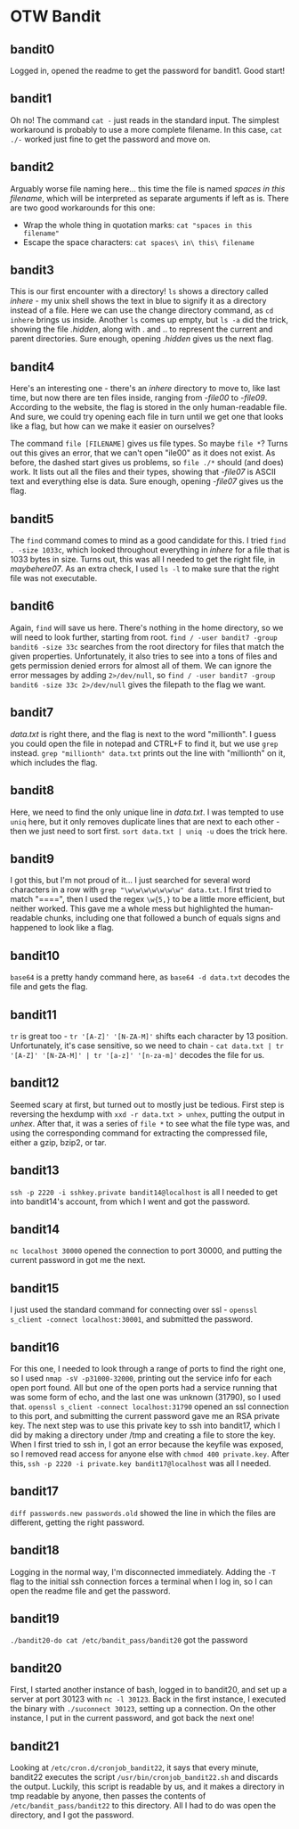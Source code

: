 # OTW Bandit

## bandit0
Logged in, opened the readme to get the password for bandit1. Good start!

## bandit1
Oh no! The command ```cat -``` just reads in the standard input. The simplest workaround is probably to use a more complete filename. In this case, ```cat ./-``` worked just fine to get the password and move on.

## bandit2
Arguably worse file naming here... this time the file is named *spaces in this filename*, which will be interpreted as separate arguments if left as is. There are two good workarounds for this one:
- Wrap the whole thing in quotation marks: ```cat "spaces in this filename"```
- Escape the space characters: ```cat spaces\ in\ this\ filename```

## bandit3
This is our first encounter with a directory! ```ls``` shows a directory called *inhere* - my unix shell shows the text in blue to signify it as a directory instead of a file. Here we can use the change directory command, as ```cd inhere``` brings us inside. Another ```ls``` comes up empty, but ```ls -a``` did the trick, showing the file *.hidden*, along with . and .. to represent the current and parent directories. Sure enough, opening *.hidden* gives us the next flag.

## bandit4
Here's an interesting one - there's an *inhere* directory to move to, like last time, but now there are ten files inside, ranging from *-file00* to *-file09*. According to the website, the flag is stored in the only human-readable file. And sure, we could try opening each file in turn until we get one that looks like a flag, but how can we make it easier on ourselves?

The command ```file [FILENAME]``` gives us file types. So maybe ```file *```? Turns out this gives an error, that we can't open "ile00" as it does not exist. As before, the dashed start gives us problems, so ```file ./*``` should (and does) work. It lists out all the files and their types, showing that *-file07* is ASCII text and everything else is data. Sure enough, opening *-file07* gives us the flag.

## bandit5
The ```find``` command comes to mind as a good candidate for this. I tried ```find . -size 1033c```, which looked throughout everything in *inhere* for a file that is 1033 bytes in size. Turns out, this was all I needed to get the right file, in *maybehere07*. As an extra check, I used ```ls -l``` to make sure that the right file was not executable.

## bandit6
Again, ```find``` will save us here. There's nothing in the home directory, so we will need to look further, starting from root. ```find / -user bandit7 -group bandit6 -size 33c``` searches from the root directory for files that match the given properties. Unfortunately, it also tries to see into a tons of files and gets permission denied errors for almost all of them. We can ignore the error messages by adding ```2>/dev/null```, so ```find / -user bandit7 -group bandit6 -size 33c 2>/dev/null``` gives the filepath to the flag we want.

## bandit7
*data.txt* is right there, and the flag is next to the word "millionth". I guess you could open the file in notepad and CTRL+F to find it, but we use ```grep``` instead. ```grep "millionth" data.txt``` prints out the line with "millionth" on it, which includes the flag.

## bandit8
Here, we need to find the only unique line in *data.txt*. I was tempted to use ```uniq``` here, but it only removes duplicate lines that are next to each other - then we just need to sort first. ```sort data.txt | uniq -u``` does the trick here.

## bandit9
I got this, but I'm not proud of it...
I just searched for several word characters in a row with ```grep "\w\w\w\w\w\w\w" data.txt```. I first tried to match "====", then I used the regex ```\w{5,}``` to be a little more efficient, but neither worked. This gave me a whole mess but highlighted the human-readable chunks, including one that followed a bunch of equals signs and happened to look like a flag.

## bandit10
```base64``` is a pretty handy command here, as ```base64 -d data.txt``` decodes the file and gets the flag.

## bandit11
```tr``` is great too - ```tr '[A-Z]' '[N-ZA-M]'``` shifts each character by 13 position. Unfortunately, it's case sensitive, so we need to chain - ```cat data.txt | tr '[A-Z]' '[N-ZA-M]' | tr '[a-z]' '[n-za-m]'``` decodes the file for us.

## bandit12
Seemed scary at first, but turned out to mostly just be tedious. First step is reversing the hexdump with ```xxd -r data.txt > unhex```, putting the output in *unhex*. After that, it was a series of ```file *``` to see what the file type was, and using the corresponding command for extracting the compressed file, either a gzip, bzip2, or tar.

## bandit13
```ssh -p 2220 -i sshkey.private bandit14@localhost``` is all I needed to get into bandit14's account, from which I went and got the password.

## bandit14
```nc localhost 30000``` opened the connection to port 30000, and putting the current password in got me the next.

## bandit15
I just used the standard command for connecting over ssl - ```openssl s_client -connect localhost:30001```, and submitted the password.

## bandit16
For this one, I needed to look through a range of ports to find the right one, so I used ```nmap -sV -p31000-32000```, printing out the service info for each open port found. All but one of the open ports had a service running that was some form of echo, and the last one was unknown (31790), so I used that. ```openssl s_client -connect localhost:31790``` opened an ssl connection to this port, and submitting the current password gave me an RSA private key. The next step was to use this private key to ssh into bandit17, which I did by making a directory under /tmp and creating a file to store the key. When I first tried to ssh in, I got an error because the keyfile was exposed, so I removed read access for anyone else with ```chmod 400 private.key```. After this, ```ssh -p 2220 -i private.key bandit17@localhost``` was all I needed.

## bandit17
```diff passwords.new passwords.old``` showed the line in which the files are different, getting the right password.

## bandit18
Logging in the normal way, I'm disconnected immediately. Adding the ```-T``` flag to the initial ssh connection forces a terminal when I log in, so I can open the readme file and get the password.

## bandit19
```./bandit20-do cat /etc/bandit_pass/bandit20``` got the password

## bandit20
First, I started another instance of bash, logged in to bandit20, and set up a server at port 30123 with ```nc -l 30123```. Back in the first instance, I executed the binary with ```./suconnect 30123```, setting up a connection. On the other instance, I put in the current password, and got back the next one!

## bandit21
Looking at ```/etc/cron.d/cronjob_bandit22```, it says that every minute, bandit22 executes the script ```/usr/bin/cronjob_bandit22.sh``` and discards the output. Luckily, this script is readable by us, and it makes a directory in tmp readable by anyone, then passes the contents of ```/etc/bandit_pass/bandit22``` to this directory. All I had to do was open the directory, and I got the password.